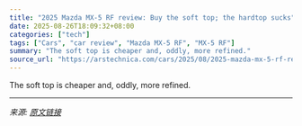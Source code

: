 ```yaml
---
title: "2025 Mazda MX-5 RF review: Buy the soft top; the hardtop sucks"
date: 2025-08-26T18:09:32+08:00
categories: ["tech"]
tags: ["Cars", "car review", "Mazda MX-5 RF", "MX-5 RF"]
summary: "The soft top is cheaper and, oddly, more refined."
source_url: "https://arstechnica.com/cars/2025/08/2025-mazda-mx-5-rf-review-why-this-folding-hardtop-isnt-the-one-to-get/"
---
```


The soft top is cheaper and, oddly, more refined.

---

*来源: [原文链接](https://arstechnica.com/cars/2025/08/2025-mazda-mx-5-rf-review-why-this-folding-hardtop-isnt-the-one-to-get/)*
